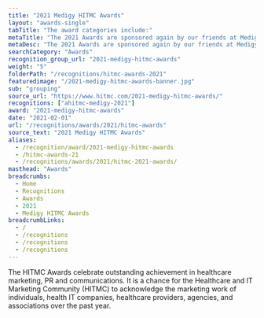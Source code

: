 ```yaml
---
title: "2021 Medigy HITMC Awards"
layout: "awards-single"
tabTitle: "The award categories include:"
metaTitle: "The 2021 Awards are sponsored again by our friends at Medigy | Medigy &#8480"
metaDesc: "The 2021 Awards are sponsored again by our friends at Medigy"
searchCategory: "Awards"
recognition_group_url: "2021-medigy-hitmc-awards"
weight: "5"
folderPath: "/recognitions/hitmc-awards-2021"
featuredimage: "/2021-medigy-hitmc-awards-banner.jpg"
sub: "grouping"
source_url: "https://www.hitmc.com/2021-medigy-hitmc-awards/"
recognitions: ["ahitmc-medigy-2021"]
award: "2021-medigy-hitmc-awards"
date: "2021-02-01"
url: "/recognitions/awards/2021/hitmc-awards"
source_text: "2021 Medigy HITMC Awards"
aliases:
  - /recognition/award/2021-medigy-hitmc-awards
  - /hitmc-awards-21
  - /recognitions/awards/2021/hitmc-2021-awards/
masthead: "Awards"
breadcrumbs:
  - Home
  - Recognitions
  - Awards
  - 2021
  - Medigy HITMC Awards
breadcrumbLinks:
  - /
  - /recognitions
  - /recognitions
  - /recognitions
---
```


The HITMC Awards celebrate outstanding achievement in healthcare marketing, PR and communications. It is a chance for the Healthcare and IT Marketing Community (HITMC) to acknowledge the marketing work of individuals, health IT companies, healthcare providers, agencies, and associations over the past year.
